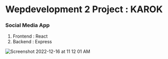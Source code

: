 # Wepdevelopment 2 Project : KAROK
### Social Media App
1. Frontend : React
2. Backend : Express

![Screenshot 2022-12-16 at 11 12 01 AM](https://user-images.githubusercontent.com/103467264/208141409-020359cc-06a7-4e03-ad4a-cdcfcabc6968.png)
